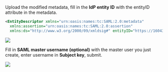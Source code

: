 <IntegrationDetailCard title="Upload Metadata Document to AWS ES">

Upload the modified metadata, fill in the **IdP entity ID** with the entityID attribute in the metadata.

```xml
<EntityDescriptor xmlns="urn:oasis:names:tc:SAML:2.0:metadata"
  xmlns:assertion="urn:oasis:names:tc:SAML:2.0:assertion"
  xmlns:ds="http://www.w3.org/2000/09/xmldsig#" entityID="https://1604376563328.approw.com">
```

![](~@imagesEnUs/integration/aws-kibana/3-1.png)

Fill in **SAML master username (optional)** with the master user you just create, enter username in **Subject key**, submit.

![](~@imagesEnUs/integration/aws-kibana/3-2.png)

</IntegrationDetailCard>
